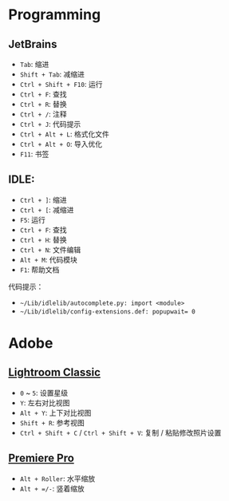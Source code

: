 # Programming

## JetBrains

- `Tab`: 缩进
- `Shift + Tab`: 减缩进
- `Ctrl + Shift + F10`: 运行
- `Ctrl + F`: 查找
- `Ctrl + R`: 替换
- `Ctrl + /`: 注释
- `Ctrl + J`: 代码提示
- `Ctrl + Alt + L`: 格式化文件
- `Ctrl + Alt + O`: 导入优化
- `F11`: 书签

## IDLE:

- `Ctrl + ]`: 缩进
- `Ctrl + [`: 减缩进
- `F5`: 运行
- `Ctrl + F`: 查找
- `Ctrl + H`: 替换
- `Ctrl + N`: 文件编辑
- `Alt + M`: 代码模块
- `F1`: 帮助文档

代码提示：
- `~/Lib/idlelib/autocomplete.py: import <module>`
- `~/Lib/idlelib/config-extensions.def: popupwait= 0`

# Adobe

## [Lightroom Classic](https://helpx.adobe.com/cn/lightroom-classic/help/keyboard-shortcuts.html)

- `0` ~ `5`: 设置星级
- `Y`: 左右对比视图
- `Alt + Y`: 上下对比视图
- `Shift + R`: 参考视图
- `Ctrl + Shift + C` / `Ctrl + Shift + V`: 复制 / 粘贴修改照片设置

## [Premiere Pro](https://helpx.adobe.com/cn/premiere-pro/using/keyboard-shortcuts.html)

- `Alt + Roller`: 水平缩放
- `Alt + =/-`: 竖着缩放